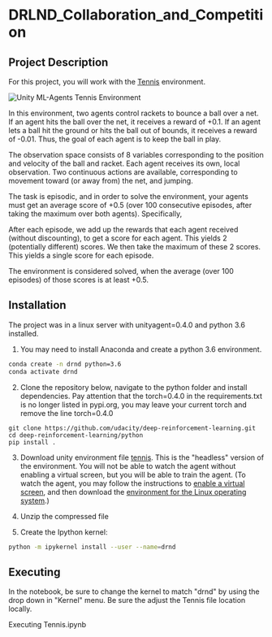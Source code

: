 # DRLND_Collaboration_and_Competition

## Project Description
For this project, you will work with the [Tennis](https://github.com/Unity-Technologies/ml-agents/blob/master/docs/Learning-Environment-Examples.md#tennis) environment.

![Unity ML-Agents Tennis Environment](tennis.gif)

In this environment, two agents control rackets to bounce a ball over a net. If an agent hits the ball over the net, it receives a reward of +0.1. If an agent lets a ball hit the ground or hits the ball out of bounds, it receives a reward of -0.01. Thus, the goal of each agent is to keep the ball in play.

The observation space consists of 8 variables corresponding to the position and velocity of the ball and racket. Each agent receives its own, local observation. Two continuous actions are available, corresponding to movement toward (or away from) the net, and jumping.

The task is episodic, and in order to solve the environment, your agents must get an average score of +0.5 (over 100 consecutive episodes, after taking the maximum over both agents). Specifically,

After each episode, we add up the rewards that each agent received (without discounting), to get a score for each agent. This yields 2 (potentially different) scores. We then take the maximum of these 2 scores. This yields a single score for each episode.

The environment is considered solved, when the average (over 100 episodes) of those scores is at least +0.5.


## Installation
The project was in a linux server with unityagent=0.4.0 and python 3.6 installed.

1. You may need to install Anaconda and create a python 3.6 environment.
```bash
conda create -n drnd python=3.6
conda activate drnd
```
2. Clone the repository below, navigate to the python folder and install dependencies. Pay attention that the torch=0.4.0 in the requirements.txt is no longer listed in pypi.org, you may leave your current torch and remove the line torch=0.4.0
 ```
git clone https://github.com/udacity/deep-reinforcement-learning.git
cd deep-reinforcement-learning/python
pip install .
```
3. Download unity environment file  [tennis](https://s3-us-west-1.amazonaws.com/udacity-drlnd/P3/Tennis/Tennis_Linux_NoVis.zip). This is the "headless" version of the environment. You will not be able to watch the agent without enabling a virtual screen, but you will be able to train the agent.
(To watch the agent, you may follow the instructions to [enable a virtual screen](https://github.com/Unity-Technologies/ml-agents/blob/master/docs/Training-on-Amazon-Web-Service.md), and then download the [environment for the Linux operating system](https://s3-us-west-1.amazonaws.com/udacity-drlnd/P3/Tennis/Tennis_Linux.zip).)

5. Unzip the compressed file
6. Create the Ipython kernel:
```bash
python -m ipykernel install --user --name=drnd
```

   
## Executing 
In the notebook, be sure to change the kernel to match "drnd" by using the drop down in "Kernel" menu. Be sure the adjust the Tennis file location locally.

Executing Tennis.ipynb
  
